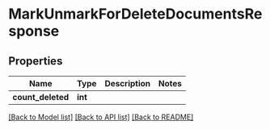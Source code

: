 # MarkUnmarkForDeleteDocumentsResponse


## Properties
Name | Type | Description | Notes
------------ | ------------- | ------------- | -------------
**count_deleted** | **int** |  | 

[[Back to Model list]](../README.md#documentation-for-models) [[Back to API list]](../README.md#documentation-for-api-endpoints) [[Back to README]](../README.md)


